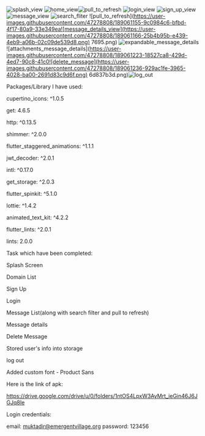 ![splash_view](https://user-images.githubusercontent.com/47278808/189061060-6d472679-a189-4941-a7b8-268e5d5c2695.png)
![home_view](https://user-images.githubusercontent.com/47278808/189061070-50d8c081-9c78-416c-9bb7-c868b705b9b0.png)![pull_to_refresh](https://user-images.githubusercontent.com/47278808/189061627-8030fead-82cd-4d58-9ef4-de153e0adc70.png)
![login_view](https://user-images.githubusercontent.com/47278808/189061081-9e9970e3-ca63-4be8-b742-b12ec2d46060.png)
![sign_up_view](https://user-images.githubusercontent.com/47278808/189061099-11a48c56-9b14-4349-bed9-1e1f97e5e0f7.png)
![message_view](https://user-images.githubusercontent.com/47278808/189061132-7b8551f3-8c63-4aad-b300-1bba71e2d8e6.png)
![search_fliter](https://user-images.githubusercontent.com/47278808/189061142-a78ab854-2583-42c3-ad90-c5a1559eddf2.png)
![pull_to_refresh](https://user-images.githubusercontent.com/47278808/189061155-9c0984c6-bfbd-4f17-80a9-33e349ea![message_details_view](https://user-images.githubusercontent.com/47278808/189061166-25b4b95b-e439-4eb9-a06b-02c09de539d8.png)
7695.png)
![expandable_message_details](https://user-images.githubusercontent.com/47278808/189061208-57920f7d-2541-41d8-83bf-74c93b0f3bc3.png)
![attachments_message_details](https://user-images.githubusercontent.com/47278808/189061223-18527ca8-429d-4ed7-90c8-41c0![delete_message](https://user-images.githubusercontent.com/47278808/189061236-929ac1fe-3965-4028-ba00-2691d83c9d6f.png)
6d837b3d.png)![log_out](https://user-images.githubusercontent.com/47278808/189061253-4751fe19-4224-4ab6-8958-d2bf7b5b476f.png)

Packages/Library I have used:

cupertino_icons: ^1.0.5

get: 4.6.5

http: ^0.13.5

shimmer: ^2.0.0

flutter_staggered_animations: ^1.1.1

jwt_decoder: ^2.0.1

intl: ^0.17.0

get_storage: ^2.0.3

flutter_spinkit: ^5.1.0

lottie: ^1.4.2

animated_text_kit: ^4.2.2

flutter_lints: ^2.0.1

lints: 2.0.0

Task which have been completed:

Splash Screen

Domain List

Sign Up

Login

Message List(along with search filter and pull to refresh)

Message details

Delete Message 

Stored user's info into storage

log out

Added custom font - Product Sans

Here is the link of apk:

https://drive.google.com/drive/u/0/folders/1ntOS4LpxW3AyMrt_ieGin46J6JGJq8Ie

Login credentials:

email: muktadir@emergentvillage.org
password: 123456

